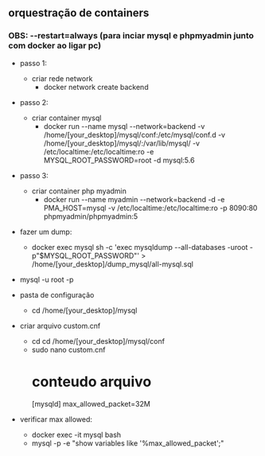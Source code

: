 ## orquestração de containers 
### OBS: --restart=always (para inciar mysql e phpmyadmin junto com docker ao ligar pc)

- passo 1:
    - criar rede network
        - docker network create backend
- passo 2:
    - criar container mysql
        - docker run --name mysql --network=backend -v /home/[your_desktop]/mysql/conf:/etc/mysql/conf.d -v /home/[your_desktop]/mysql/:/var/lib/mysql/ -v /etc/localtime:/etc/localtime:ro -e MYSQL_ROOT_PASSWORD=root -d mysql:5.6
- passo 3:
    - criar container php myadmin
        - docker run --name myadmin --network=backend -d -e PMA_HOST=mysql -v /etc/localtime:/etc/localtime:ro -p 8090:80 phpmyadmin/phpmyadmin:5

- fazer um dump:
    - docker exec mysql sh -c 'exec mysqldump --all-databases -uroot -p"$MYSQL_ROOT_PASSWORD"' > /home/[your_desktop]/dump_mysql/all-mysql.sql

- mysql -u root -p
- pasta de configuração
    - cd /home/[your_desktop]/mysql

- criar arquivo custom.cnf
    - cd cd /home/[your_desktop]/mysql/conf
    - sudo nano custom.cnf
        # conteudo arquivo
        [mysqld]
        max_allowed_packet=32M

- verificar max allowed:
    - docker exec -it mysql bash
    - mysql -p -e "show variables like '%max_allowed_packet';"